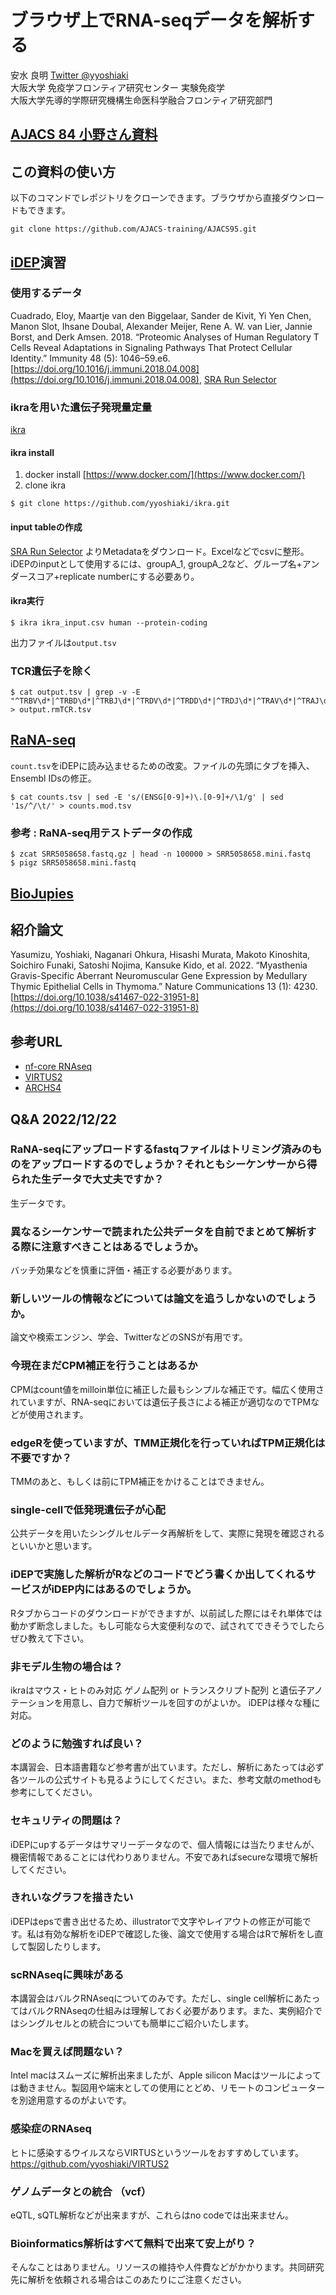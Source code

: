 # ブラウザ上でRNA-seqデータを解析する

安水 良明 [Twitter @yyoshiaki](https://twitter.com/yyoshiaki)  
大阪大学 免疫学フロンティア研究センター 実験免疫学  
大阪大学先導的学際研究機構生命医科学融合フロンティア研究部門

## [AJACS 84 小野さん資料](https://github.com/AJACS-training/AJACS84/tree/main/01_ono)

## この資料の使い方

以下のコマンドでレポジトリをクローンできます。ブラウザから直接ダウンロードもできます。

```
git clone https://github.com/AJACS-training/AJACS95.git
```

## [iDEP](http://bioinformatics.sdstate.edu/idep/)演習

### 使用するデータ
Cuadrado, Eloy, Maartje van den Biggelaar, Sander de Kivit, Yi Yen Chen, Manon Slot, Ihsane Doubal, Alexander Meijer, Rene A. W. van Lier, Jannie Borst, and Derk Amsen. 2018. “Proteomic Analyses of Human Regulatory T Cells Reveal Adaptations in Signaling Pathways That Protect Cellular Identity.” Immunity 48 (5): 1046–59.e6. [https://doi.org/10.1016/j.immuni.2018.04.008](https://doi.org/10.1016/j.immuni.2018.04.008), [SRA Run Selector](https://www.ncbi.nlm.nih.gov/Traces/study/?acc=PRJNA355160&o=acc_s%3Aa)

### ikraを用いた遺伝子発現量定量
[ikra](https://github.com/yyoshiaki/ikra)

#### ikra install

1. docker install [https://www.docker.com/](https://www.docker.com/)
2. clone ikra

```
$ git clone https://github.com/yyoshiaki/ikra.git
```

#### input tableの作成

[SRA Run Selector](https://www.ncbi.nlm.nih.gov/Traces/study/?acc=PRJNA355160&o=acc_s%3Aa) よりMetadataをダウンロード。Excelなどでcsvに整形。iDEPのinputとして使用するには、groupA_1, groupA_2など、グループ名+アンダースコア+replicate numberにする必要あり。

#### ikra実行

```
$ ikra ikra_input.csv human --protein-coding
```

出力ファイルは`output.tsv`

### TCR遺伝子を除く

```
$ cat output.tsv | grep -v -E "^TRBV\d*|^TRBD\d*|^TRBJ\d*|^TRDV\d*|^TRDD\d*|^TRDJ\d*|^TRAV\d*|^TRAJ\d*|^TRGV\d*|^TRGJ\d*" > output.rmTCR.tsv
```

## [RaNA-seq](https://ranaseq.eu/)

`count.tsv`をiDEPに読み込ませるための改変。ファイルの先頭にタブを挿入、Ensembl IDsの修正。

```
$ cat counts.tsv | sed -E 's/(ENSG[0-9]+)\.[0-9]+/\1/g' | sed '1s/^/\t/' > counts.mod.tsv
```

### 参考 : RaNA-seq用テストデータの作成

```
$ zcat SRR5058658.fastq.gz | head -n 100000 > SRR5058658.mini.fastq
$ pigz SRR5058658.mini.fastq
```

## [BioJupies](https://maayanlab.cloud/biojupies/)

## 紹介論文

Yasumizu, Yoshiaki, Naganari Ohkura, Hisashi Murata, Makoto Kinoshita, Soichiro Funaki, Satoshi Nojima, Kansuke Kido, et al. 2022. “Myasthenia Gravis-Specific Aberrant Neuromuscular Gene Expression by Medullary Thymic Epithelial Cells in Thymoma.” Nature Communications 13 (1): 4230. [https://doi.org/10.1038/s41467-022-31951-8](https://doi.org/10.1038/s41467-022-31951-8)

## 参考URL

- [nf-core RNAseq](https://nf-co.re/rnaseq/usage)
- [VIRTUS2](https://github.com/yyoshiaki/VIRTUS2)
- [ARCHS4](https://maayanlab.cloud/archs4/)

## Q&A 2022/12/22

### RaNA-seqにアップロードするfastqファイルはトリミング済みのものをアップロードするのでしょうか？それともシーケンサーから得られた生データで大丈夫ですか？
生データです。

### 異なるシーケンサーで読まれた公共データを自前でまとめて解析する際に注意すべきことはあるでしょうか。
バッチ効果などを慎重に評価・補正する必要があります。

### 新しいツールの情報などについては論文を追うしかないのでしょうか。
論文や検索エンジン、学会、TwitterなどのSNSが有用です。

### 今現在まだCPM補正を行うことはあるか
CPMはcount値をmilloin単位に補正した最もシンプルな補正です。幅広く使用されていますが、RNA-seqにおいては遺伝子長さによる補正が適切なのでTPMなどが使用されます。

### edgeRを使っていますが、TMM正規化を行っていればTPM正規化は不要ですか？
TMMのあと、もしくは前にTPM補正をかけることはできません。

### single-cellで低発現遺伝子が心配
公共データを用いたシングルセルデータ再解析をして、実際に発現を確認されるといいかと思います。

### iDEPで実施した解析がRなどのコードでどう書くか出してくれるサービスがiDEP内にはあるのでしょうか。
Rタブからコードのダウンロードができますが、以前試した際にはそれ単体では動かず断念しました。もし可能なら大変便利なので、試されてできそうでしたらぜひ教えて下さい。

### 非モデル生物の場合は？
ikraはマウス・ヒトのみ対応 
ゲノム配列 or トランスクリプト配列 と遺伝子アノテーションを用意し、自力で解析ツールを回すのがよいか。
iDEPは様々な種に対応。

### どのように勉強すれば良い？
本講習会、日本語書籍など参考書が出ています。ただし、解析にあたっては必ず各ツールの公式サイトも見るようにしてください。また、参考文献のmethodも参考にしてください。

### セキュリティの問題は？
iDEPにupするデータはサマリーデータなので、個人情報には当たりませんが、機密情報であることには代わりありません。不安であればsecureな環境で解析してください。

### きれいなグラフを描きたい
iDEPはepsで書き出せるため、illustratorで文字やレイアウトの修正が可能です。私は有効な解析をiDEPで確認した後、論文で使用する場合はRで解析をし直して製図したりします。

### scRNAseqに興味がある
本講習会はバルクRNAseqについてのみです。ただし、single cell解析にあたってはバルクRNAseqの仕組みは理解しておく必要があります。また、実例紹介ではシングルセルとの統合についても簡単にご紹介いたします。

### Macを買えば問題ない？
Intel macはスムーズに解析出来ましたが、Apple silicon Macはツールによっては動きません。製図用や端末としての使用にとどめ、リモートのコンピューターを別途用意するのがよいです。

### 感染症のRNAseq
ヒトに感染するウイルスならVIRTUSというツールをおすすめしています。
https://github.com/yyoshiaki/VIRTUS2

### ゲノムデータとの統合 （vcf）
eQTL, sQTL解析などが出来ますが、これらはno codeでは出来ません。

### Bioinformatics解析はすべて無料で出来て安上がり？
そんなことはありません。リソースの維持や人件費などがかかります。共同研究先に解析を依頼される場合はこのあたりにご注意ください。

